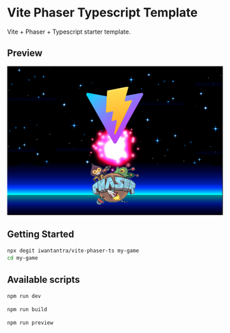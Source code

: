 # Vite Phaser Typescript Template

Vite + Phaser + Typescript starter template.

## Preview

![preview.jpg](preview.jpg)

## Getting Started

```bash
npx degit iwantantra/vite-phaser-ts my-game
cd my-game
```

## Available scripts

```bash
npm run dev
```

```bash
npm run build
```

```bash
npm run preview
```
